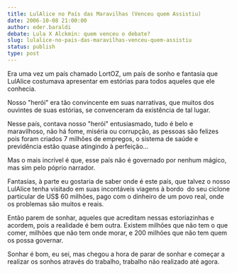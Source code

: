 ```yaml
---
title: LulAlice no País das Maravilhas (Venceu quem Assistiu)
date: 2006-10-08 21:00:00
author: eder.baraldi
debate: Lula X Alckmin: quem venceu o debate?
slug: lulalice-no-pais-das-maravilhas-venceu-quem-assistiu
status: publish 
type: post
---
```


Era uma vez um país chamado LortOZ, um país de sonho e fantasia que LulAlice costumava apresentar em estórias para todos aqueles que ele conhecia.


Nosso "herói" era tão convincente em suas narrativas, que muitos dos ouvintes de suas estórias, se convenceram da existência de tal lugar.


Nesse país, contava nosso "herói" entusiasmado, tudo é belo e maravilhoso, não há fome, miséria ou corrupção, as pessoas são felizes pois foram criados 7 milhões de empregos, o sistema de saúde e previdência estão quase atingindo à perfeição...


Mas o mais incrível é que, esse país não é governado por nenhum mágico, mas sim pelo póprio narrador.


Fantasias, à parte eu gostaria de saber onde é este país, que talvez o nosso LulAlice tenha visitado em suas incontáveis viagens à bordo  do seu ciclone particular de US$ 60 milhões, pago com o dinheiro de um povo real, onde os problemas são muitos e reais.


Então parem de sonhar, aqueles que acreditam nessas estoriazinhas e acordem, pois a realidade é bem outra. Existem milhões que não tem o que comer, milhões que não tem onde morar, e 200 milhões que não tem quem os possa governar.


Sonhar é bom, eu sei, mas chegou a hora de parar de sonhar e começar a realizar os sonhos através do trabalho, trabalho não realizado até agora.


